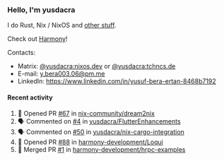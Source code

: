 ### Hello, I'm yusdacra

I do Rust, Nix / NixOS and [other stuff](https://yusdacra.gitlab.io/about).

Check out [Harmony](https://github.com/harmony-development)!

Contacts:
- Matrix: [@yusdacra:nixos.dev](https://matrix.to/#/@yusdacra:nixos.dev) or [@yusdacra:tchncs.de](https://matrix.to/#/@yusdacra:tchncs.de)
- E-mail: y.bera003.06@pm.me
- LinkedIn: https://www.linkedin.com/in/yusuf-bera-ertan-8468b7192

#### Recent activity

<!--START_SECTION:activity-->
1. 💪 Opened PR [#67](https://github.com/nix-community/dream2nix/pull/67) in [nix-community/dream2nix](https://github.com/nix-community/dream2nix)
2. 🗣 Commented on [#4](https://github.com/yusdacra/FlutterEnhancements/issues/4) in [yusdacra/FlutterEnhancements](https://github.com/yusdacra/FlutterEnhancements)
3. 🗣 Commented on [#50](https://github.com/yusdacra/nix-cargo-integration/issues/50) in [yusdacra/nix-cargo-integration](https://github.com/yusdacra/nix-cargo-integration)
4. 💪 Opened PR [#88](https://github.com/harmony-development/Loqui/pull/88) in [harmony-development/Loqui](https://github.com/harmony-development/Loqui)
5. 🎉 Merged PR [#1](https://github.com/harmony-development/hrpc-examples/pull/1) in [harmony-development/hrpc-examples](https://github.com/harmony-development/hrpc-examples)
<!--END_SECTION:activity-->
